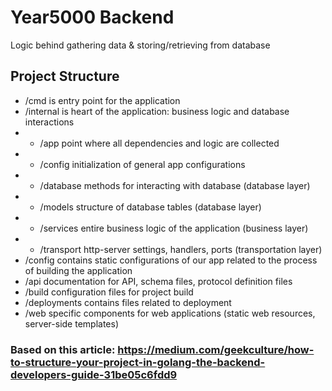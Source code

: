 # Year5000 Backend

Logic behind gathering data & storing/retrieving from database

## Project Structure

- /cmd is entry point for the application
- /internal is heart of the application: business logic and database interactions
- - /app point where all dependencies and logic are collected
- - /config initialization of general app configurations
- - /database methods for interacting with database (database layer)
- - /models structure of database tables (database layer)
- - /services entire business logic of the application (business layer)
- - /transport http-server settings, handlers, ports (transportation layer)
- /config contains static configurations of our app related to the process of building the application
- /api documentation for API, schema files, protocol definition files
- /build configuration files for project build
- /deployments contains files related to deployment
- /web specific components for web applications (static web resources, server-side templates)

### Based on this article: https://medium.com/geekculture/how-to-structure-your-project-in-golang-the-backend-developers-guide-31be05c6fdd9
